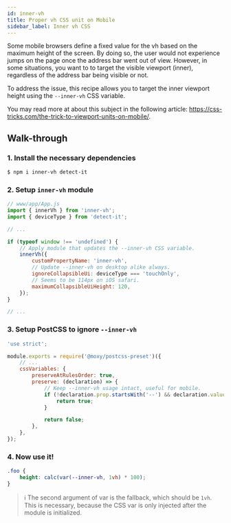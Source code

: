 ```yaml
---
id: inner-vh
title: Proper vh CSS unit on Mobile
sidebar_label: Inner vh CSS
---
```


Some mobile browsers define a fixed value for the vh based on the maximum height of the screen. By doing so, the user would not experience jumps on the page once the address bar went out of view. However, in some situations, you want to to target the visible viewport (inner), regardless of the address bar being visible or not.

To address the issue, this recipe allows you to target the inner viewport height using the `--inner-vh` CSS variable.

You may read more at about this subject in the following article: https://css-tricks.com/the-trick-to-viewport-units-on-mobile/.

## Walk-through

### 1. Install the necessary dependencies

```sh
$ npm i inner-vh detect-it
```

### 2. Setup `inner-vh` module

```js
// www/app/App.js
import { innerVh } from 'inner-vh';
import { deviceType } from 'detect-it';

// ...

if (typeof window !== 'undefined') {
    // Apply module that updates the --inner-vh CSS variable.
    innerVh({
        customPropertyName: 'inner-vh',
        // Update --inner-vh on desktop alike always.
        ignoreCollapsibleUi: deviceType === 'touchOnly',
        // Seems to be 114px on iOS safari.
        maximumCollapsibleUiHeight: 120,
    });
}

// ...
```

### 3. Setup PostCSS to ignore `--inner-vh`

```js
'use strict';

module.exports = require('@moxy/postcss-preset')({
    // ...
    cssVariables: {
        preserveAtRulesOrder: true,
        preserve: (declaration) => {
            // Keep --inner-vh usage intact, useful for mobile.
            if (!declaration.prop.startsWith('--') && declaration.value.includes('--inner-vh')) {
                return true;
            }

            return false;
        },
    },
});
```

### 4. Now use it!

```css
.foo {
    height: calc(var(--inner-vh, 1vh) * 100);
}
```

> ℹ️ The second argument of var is the fallback, which should be `1vh`. This is necessary, because the CSS var is only injected after the module is initialized.
